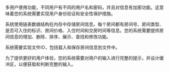多用户使用功能，不同用户有不同的用户名和密码，并且对信息有加密功能。这意味着您的系统需要实现用户身份验证和安全性保护措施。

系统使用链表数据结构在内存中存储房间信息。每个房间都有房间号、房间类型、是否可入住的标识、房间价格、入住时间和交房时间等信息。您的系统需要提供房间信息的增加、删除、排序、展示、查找和修改功能。

系统需要实现文件IO，包括载入和保存房间信息到文件中。

为了提供更好的用户体验，您的系统需要对用户的输入进行完整的提示，并设计缓冲区，以便获取和判断完整的输入。